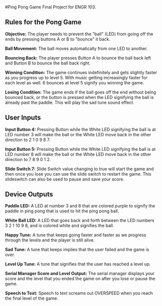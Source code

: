 #Ping Pong Game Final Project for ENGR 103.

## Rules for the Pong Game
**Objective:** The player needs to prevent the "ball" (LED) from going off the ends by pressing buttons A or B to "bounce" it back.

**Ball Movement:** The ball moves automatically from one LED to another.

**Bouncing Back:** The player presses Button A to bounce the ball back left and Button B to bounce the ball back right.

**Winning Condition:** The game continues indefinitely and gets slightly faster as you progress up to level 5. With music getting increasingly faster for each level as well. 6 bounces at level 5 signify you winning the game.

**Losing Condition:** The game ends if the ball goes off the end without being bounced back, or the button is pressed when the LED signifying the ball is already past the paddle. This will play the sad tune sound effect. 


## User Inputs
**Input Button 4:** Pressing Button while the White LED signifying the ball is at LED number 3 will make the ball or the White LED move back in the other direction to 2 1 0 9 8 7.

**Input Button 5:** Pressing Button while the White LED signifying the ball is at LED number 8 will make the ball or the White LED move back in the other direction to 7 8 9 0 1 2.

**Slide Switch 7:** Slide Switch value changing to true will start the game and then once you lose you can use the slide switch to restart the game. This slideswitch can also be used to pause and save your score.


## Device Outputs
**Paddle LED:** A LED at number 3 and 8 that are colored purple to signify the paddle in ping pong that is used to hit the ping pong ball.

**White Ball LED:** A LED that goes back and forth between the LED numbers 3 2 1 10 9 8, and is colored white and signifies the ball.

**Happy Tune:** A tune that keeps going faster and faster as we progress through the levels and the player is still alive.

**Sad Tune:** A tune that keeps implies that the user failed and the game is over.

**Level Up Tune:** A tune that signifies that the user has reached a level up.

**Serial Manager Score and Level Output:** The serial manager displays your score and the level that you ended the game on after you lose or pause the game.

**Speech to Text:** Speech to text screams out OVERSPEED when you reach the final level of the game.


